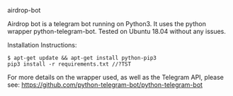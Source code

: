 airdrop-bot

Airdrop bot is a telegram bot running on Python3. It uses the python wrapper python-telegram-bot. Tested on Ubuntu 18.04 without any issues.

Installation Instructions:

    $ apt-get update && apt-get install python-pip3
	pip3 install -r requirements.txt //?TST

For more details on the wrapper used, as well as the Telegram API, please see: https://github.com/python-telegram-bot/python-telegram-bot
